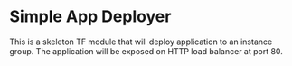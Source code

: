 # Simple App Deployer
This is a skeleton TF module that will deploy application to an instance group. The application will be exposed on HTTP load balancer at port 80.

